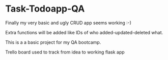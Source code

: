 # Task-Todoapp-QA

Finally my very basic and ugly CRUD app seems working :-)

Extra functions will be added like IDs of who added-updated-deleted what.

This is a a basic project for my QA bootcamp.

Trello board used to track from idea to working flask app

